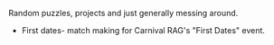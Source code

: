 Random puzzles, projects and just generally messing around.

* First dates- match making for Carnival RAG's "First Dates" event.
